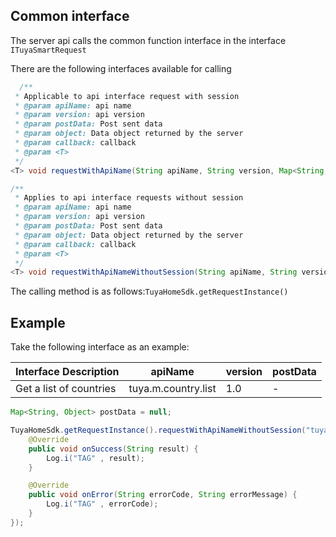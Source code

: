 ##  Common interface

The server api calls the common function interface in the interface` ITuyaSmartRequest`

There are the following interfaces available for calling

```java
  /**
 * Applicable to api interface request with session
 * @param apiName: api name
 * @param version: api version
 * @param postData: Post sent data
 * @param object: Data object returned by the server
 * @param callback: callback
 * @param <T>
 */
<T> void requestWithApiName(String apiName, String version, Map<String, Object> postData, Class<T> object, final ITuyaDataCallback<T> callback);

/**
 * Applies to api interface requests without session
 * @param apiName: api name
 * @param version: api version
 * @param postData: Post sent data
 * @param object: Data object returned by the server
 * @param callback: callback
 * @param <T>
 */
<T> void requestWithApiNameWithoutSession(String apiName, String version, Map<String, Object> postData, Class<T> object, final ITuyaDataCallback<T> callback);

```

The calling method is as follows:`TuyaHomeSdk.getRequestInstance()`

## Example

Take the following interface as an example:

| Interface Description | apiName             | version | postData |
| ------| ------------------- | ------- | -------- |
|Get a list of countries| tuya.m.country.list | 1.0 | - |

```java
Map<String, Object> postData = null;

TuyaHomeSdk.getRequestInstance().requestWithApiNameWithoutSession("tuya.m.country.list", "1.0", postData, String.class, new ITuyaDataCallback<String>() {
    @Override
    public void onSuccess(String result) {
        Log.i("TAG" , result);
    }

    @Override
    public void onError(String errorCode, String errorMessage) {
        Log.i("TAG" , errorCode);
    }
});
```


